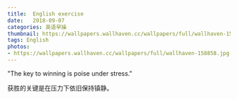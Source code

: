 ```yaml
---
title:  English exercise
date:   2018-09-07
categories: 英语早操
thumbnail: https://wallpapers.wallhaven.cc/wallpapers/full/wallhaven-158858.jpg
tags: English
photos:
- https://wallpapers.wallhaven.cc/wallpapers/full/wallhaven-158858.jpg
---
```


"The key to winning is poise under stress."
<p>获胜的关键是在压力下依旧保持镇静。</p>
